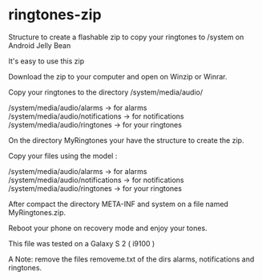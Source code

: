 ringtones-zip
=============

Structure to create a flashable zip to copy your ringtones to /system on Android Jelly Bean

It's easy to use this zip 

Download the zip to your computer and open on Winzip or Winrar. 

Copy your ringtones to the directory /system/media/audio/ 

/system/media/audio/alarms -> for alarms
/system/media/audio/notifications -> for notifications 
/system/media/audio/ringtones -> for your ringtones 


On the directory MyRingtones your have the structure to create the zip. 

Copy your files using the model : 

/system/media/audio/alarms -> for alarms
/system/media/audio/notifications -> for notifications  
/system/media/audio/ringtones -> for your ringtones
 

After compact the directory META-INF and system on a file named MyRingtones.zip. 

Reboot your phone on recovery mode and enjoy your tones. 

This file was tested on a Galaxy S 2 ( i9100 ) 

A Note: remove the files removeme.txt of the dirs alarms, notifications and ringtones. 

